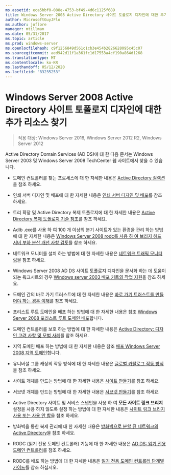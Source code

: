 ```yaml
---
ms.assetid: eca5bbf0-088e-4753-bf49-4d6c1125f689
title: Windows Server 2008 Active Directory 사이트 토폴로지 디자인에 대한 추가 리소스 찾기
author: MicrosoftGuyJFlo
ms.author: joflore
manager: mtillman
ms.date: 05/31/2017
ms.topic: article
ms.prod: windows-server
ms.openlocfilehash: c9f1256849d561c1cb3e454b2826628095c45c07
ms.sourcegitcommit: aed942d11f1a361fc1d17553a4cf190a864d1268
ms.translationtype: MT
ms.contentlocale: ko-KR
ms.lasthandoff: 05/12/2020
ms.locfileid: "83235253"
---
```

# <a name="finding-additional-resources-for-windows-server-2008-active-directory-site-topology-design"></a>Windows Server 2008 Active Directory 사이트 토폴로지 디자인에 대한 추가 리소스 찾기

> 적용 대상: Windows Server 2016, Windows Server 2012 R2, Windows Server 2012

Active Directory Domain Services (AD DS)에 대 한 다음 문서는 Windows Server 2003 및 Windows Server 2008 TechCenter 웹 사이트에서 찾을 수 있습니다.

- 도메인 컨트롤러를 찾는 프로세스에 대 한 자세한 내용은 [Active Directory 컬렉션](https://docs.microsoft.com/previous-versions/windows/it-pro/windows-server-2003/cc780036(v=ws.10))을 참조 하세요.

- 인쇄 서버 디자인 및 배포에 대 한 자세한 내용은 [인쇄 서버 디자인 및 배포](https://docs.microsoft.com/previous-versions/windows/it-pro/windows-server-2003/cc785842(v=ws.10))를 참조 하세요.

- 트리 확장 및 Active Directory 복제 토폴로지에 대 한 자세한 내용은 [Active Directory 복제 토폴로지 기술 참조](https://docs.microsoft.com/previous-versions/windows/it-pro/windows-server-2003/cc755326(v=ws.10))를 참조 하세요.

- Adlb .exe를 사용 하 여 100 개 이상의 분기 사이트가 있는 환경을 관리 하는 방법에 대 한 자세한 내용은 [Windows Server 2008 rodc를 사용 하 여 브리지 헤드 서버 부하 분산 개선 사항 검토](https://docs.microsoft.com/previous-versions/windows/it-pro/windows-server-2008-R2-and-2008/dd735927(v%3dws.10))를 참조 하세요.

- 네트워크 모니터를 설치 하는 방법에 대 한 자세한 내용은 [네트워크 트래픽 모니터링](https://docs.microsoft.com/previous-versions/windows/it-pro/windows-server-2003/cc783075(v=ws.10))을 참조 하세요.

- Windows Server 2008 AD DS 사이트 토폴로지 디자인을 문서화 하는 데 도움이 되는 워크시트의 경우 [Windows server 2003 배포 키트의 작업 지원](https://microsoft.com/download/details.aspx?id=9608)을 참조 하세요.

- 도메인 간의 바로 가기 트러스트에 대 한 자세한 내용은 [바로 가기 트러스트를 만들어야 하는 경우 이해](https://docs.microsoft.com/previous-versions/windows/it-pro/windows-server-2008-R2-and-2008/cc754538(v=ws.11))를 참조 하세요.

- 포리스트 루트 도메인을 배포 하는 방법에 대 한 자세한 내용은 참조 [Windows Server 2008 포리스트 루트 도메인 배포](https://docs.microsoft.com/previous-versions/windows/it-pro/windows-server-2008-R2-and-2008/cc731174(v=ws.10))합니다.

- 도메인 컨트롤러를 보호 하는 방법에 대 한 자세한 내용은 [Active Directory: 디자인 고려 사항 및 모범 사례](https://social.technet.microsoft.com/wiki/contents/articles/52587.active-directory-design-considerations-and-best-practices.aspx)를 참조 하세요.

- 지역 도메인 배포 하는 방법에 대 한 자세한 내용은 참조 [배포 Windows Server 2008 지역 도메인](https://docs.microsoft.com/previous-versions/windows/it-pro/windows-server-2008-R2-and-2008/cc755118(v=ws.10))합니다.

- 유니버설 그룹 캐싱의 작동 방식에 대 한 자세한 내용은 [글로벌 카탈로그 작동 방식](https://docs.microsoft.com/previous-versions/windows/it-pro/windows-server-2003/cc737410(v=ws.10))을 참조 하세요.

- 사이트 개체를 만드는 방법에 대 한 자세한 내용은 [사이트 만들기](https://docs.microsoft.com/previous-versions/windows/it-pro/windows-server-2008-R2-and-2008/cc772304(v=ws.11))를 참조 하세요.

- 서브넷 개체를 만드는 방법에 대 한 자세한 내용은 [서브넷 만들기](https://docs.microsoft.com/previous-versions/windows/it-pro/windows-server-2008-R2-and-2008/cc770372(v=ws.11))를 참조 하세요.

- Active Directory 사이트 및 서비스 스냅인을 사용 하 여 **모든 사이트 링크 브리지** 설정을 사용 하지 않도록 설정 하는 방법에 대 한 자세한 내용은 [사이트 링크 브리지 사용 또는 사용 안 함](https://docs.microsoft.com/previous-versions/windows/it-pro/windows-server-2003/cc738789(v=ws.10))을 참조 하세요.

- 방화벽을 통한 복제 관리에 대 한 자세한 내용은 [방화벽으로 분할 된 네트워크의 Active Directory](https://microsoft.com/download/details.aspx?familyid=c2ef3846-43f0-4caf-9767-a9166368434e)을 참조 하세요.

- RODC (읽기 전용 도메인 컨트롤러) 기능에 대 한 자세한 내용은 [AD DS: 읽기 전용 도메인 컨트롤러](https://docs.microsoft.com/previous-versions/windows/it-pro/windows-server-2008-R2-and-2008/cc732801(v=ws.10))를 참조 하세요.

- RODC를 배포 하는 방법에 대 한 자세한 내용은 [읽기 전용 도메인 컨트롤러 단계별 가이드](https://docs.microsoft.com/previous-versions/windows/it-pro/windows-server-2008-R2-and-2008/cc772234(v=ws.10))를 참조 하십시오.
